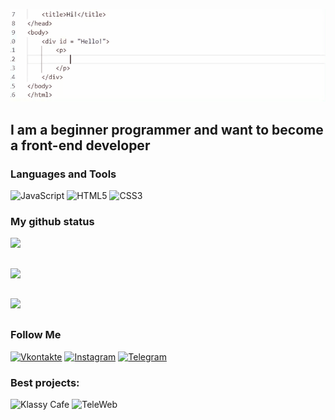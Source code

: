 ![Header](https://github.com/ket02jfu/ket02jfu/blob/main/assets/image.gif)

## I am a beginner programmer and want to become a front-end developer

### Languages and Tools
![JavaScript](https://img.shields.io/badge/-JavaScript-090909?style=for-the-badge&logo=JavaScript&logoColor=E9D54D)
![HTML5](https://img.shields.io/badge/-HTML5-090909?style=for-the-badge&logo=html&logoColor=E44D26)
![CSS3](https://img.shields.io/badge/-CSS3-090909?style=for-the-badge&logo=css&logoColor=000000)


### My github status
[![](https://github-readme-stats.vercel.app/api?username=ket02jfu&show_icons=true&theme=dark)](https://github.com/ket02jfu/github-readme-stats)
## 
![](https://github-readme-stats.vercel.app/api/top-langs/?username=ket02jfu&layout=compact&theme=dark)
## 
![](https://github-profile-trophy.vercel.app/?username=ket02jfu&theme=darkhub)
## 


### Follow Me
[![Vkontakte](https://img.shields.io/badge/-Vkontakte-090909?style=for-the-badge&logo=Vk&logoColor=1771F5)](https://vk.com/entercaptcha)
[![Instagram](https://img.shields.io/badge/-Instagram-090909?style=for-the-badge&logo=instagram&logoColor=B4068E)](https://www.instagram.com/me_il._.li)
[![Telegram](https://img.shields.io/badge/-Telegram-090909?style=for-the-badge&logo=telegram&logoColor=27A0D9)](https://t.me/entercaptcha)

### Best projects:
![Klassy Cafe](https://github.com/ket02jfu/Klassy-Cafe)
![TeleWeb](https://github.com/ket02jfu/TeleWeb)

